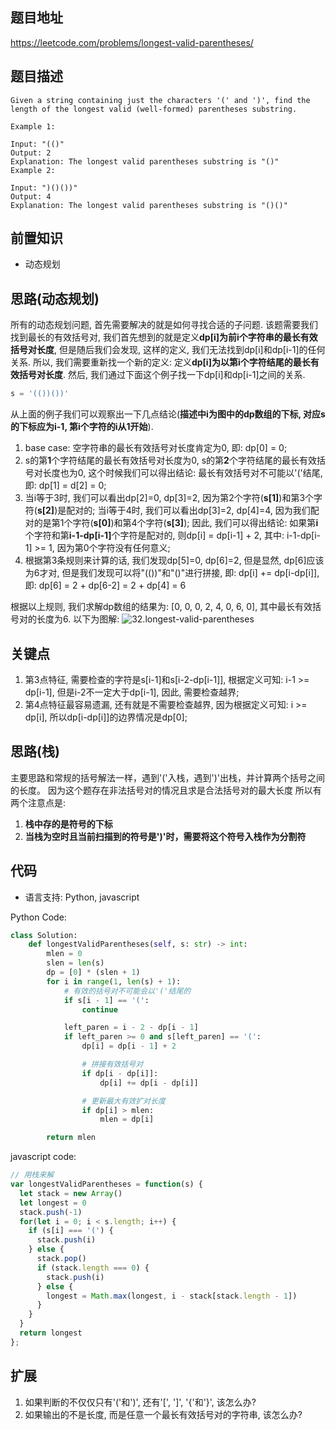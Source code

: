 ## 题目地址
https://leetcode.com/problems/longest-valid-parentheses/

## 题目描述

```
Given a string containing just the characters '(' and ')', find the length of the longest valid (well-formed) parentheses substring.

Example 1:

Input: "(()"
Output: 2
Explanation: The longest valid parentheses substring is "()"
Example 2:

Input: ")()())"
Output: 4
Explanation: The longest valid parentheses substring is "()()"
```

## 前置知识

- 动态规划

## 思路(动态规划)

所有的动态规划问题, 首先需要解决的就是如何寻找合适的子问题.
该题需要我们找到最长的有效括号对, 我们首先想到的就是定义**dp[i]为前i个字符串的最长有效括号对长度**, 但是随后我们会发现, 这样的定义, 我们无法找到dp[i]和dp[i-1]的任何关系.
所以, 我们需要重新找一个新的定义: 定义**dp[i]为以第i个字符结尾的最长有效括号对长度**. 然后, 我们通过下面这个例子找一下dp[i]和dp[i-1]之间的关系.

```python
s = '(())())'
```

从上面的例子我们可以观察出一下几点结论(**描述中i为图中的dp数组的下标, 对应s的下标应为i-1, 第i个字符的i从1开始**).
1. base case: 空字符串的最长有效括号对长度肯定为0, 即: dp[0] = 0;
2. s的第**1**个字符结尾的最长有效括号对长度为0, s的第**2**个字符结尾的最长有效括号对长度也为0, 这个时候我们可以得出结论: 最长有效括号对不可能以'('结尾, 即: dp[1] = d[2] = 0;
3. 当i等于3时, 我们可以看出dp[2]=0, dp[3]=2, 因为第2个字符(**s[1]**)和第3个字符(**s[2]**)是配对的;
   当i等于4时, 我们可以看出dp[3]=2, dp[4]=4, 因为我们配对的是第1个字符(**s[0]**)和第4个字符(**s[3]**);
   因此, 我们可以得出结论: 如果第**i**个字符和第<strong>i-1-dp[i-1]</strong>个字符是配对的, 则dp[i] = dp[i-1] + 2, 其中: i-1-dp[i-1] >= 1, 因为第0个字符没有任何意义;
4. 根据第3条规则来计算的话, 我们发现dp[5]=0, dp[6]=2, 但是显然, dp[6]应该为6才对, 但是我们发现可以将"(())"和"()"进行拼接, 即: dp[i] += dp[i-dp[i]], 即: dp[6] = 2 + dp[6-2] = 2 + dp[4] = 6

根据以上规则, 我们求解dp数组的结果为: [0, 0, 0, 2, 4, 0, 6, 0], 其中最长有效括号对的长度为6. 以下为图解:
![32.longest-valid-parentheses](../assets/problems/32.longest-valid-parentheses.png)

## 关键点

1. 第3点特征, 需要检查的字符是s[i-1]和s[i-2-dp[i-1]], 根据定义可知: i-1 >= dp[i-1], 但是i-2不一定大于dp[i-1], 因此, 需要检查越界;
3. 第4点特征最容易遗漏, 还有就是不需要检查越界, 因为根据定义可知: i >= dp[i], 所以dp[i-dp[i]]的边界情况是dp[0];

## 思路(栈)
主要思路和常规的括号解法一样，遇到'('入栈，遇到')'出栈，并计算两个括号之间的长度。
因为这个题存在非法括号对的情况且求是合法括号对的最大长度 所以有两个注意点是:
1. **栈中存的是符号的下标**
2. **当栈为空时且当前扫描到的符号是')'时，需要将这个符号入栈作为分割符**

## 代码

* 语言支持: Python, javascript

Python Code:

```py
class Solution:
    def longestValidParentheses(self, s: str) -> int:
        mlen = 0
        slen = len(s)
        dp = [0] * (slen + 1)
        for i in range(1, len(s) + 1):
            # 有效的括号对不可能会以'('结尾的
            if s[i - 1] == '(':
                continue

            left_paren = i - 2 - dp[i - 1]
            if left_paren >= 0 and s[left_paren] == '(':
                dp[i] = dp[i - 1] + 2

                # 拼接有效括号对
                if dp[i - dp[i]]:
                    dp[i] += dp[i - dp[i]]

                # 更新最大有效扩对长度
                if dp[i] > mlen:
                    mlen = dp[i]

        return mlen
```

javascript code:
```js
// 用栈来解
var longestValidParentheses = function(s) {
  let stack = new Array()
  let longest = 0
  stack.push(-1)
  for(let i = 0; i < s.length; i++) {
    if (s[i] === '(') {
      stack.push(i)
    } else {
      stack.pop()
      if (stack.length === 0) {
        stack.push(i)
      } else {
        longest = Math.max(longest, i - stack[stack.length - 1])
      }
    }
  }
  return longest
};
```

## 扩展

1. 如果判断的不仅仅只有'('和')', 还有'[', ']', '{'和'}', 该怎么办?
2. 如果输出的不是长度, 而是任意一个最长有效括号对的字符串, 该怎么办?
